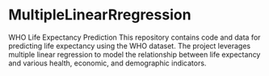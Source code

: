 # MultipleLinearRregression
WHO Life Expectancy Prediction This repository contains code and data for predicting life expectancy using the WHO dataset. The project leverages multiple linear regression to model the relationship between life expectancy and various health, economic, and demographic indicators.
